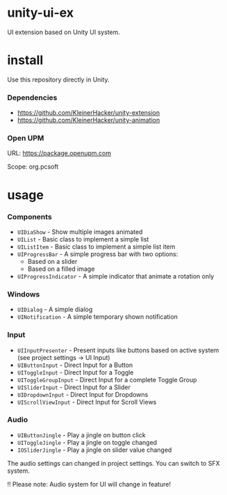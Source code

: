 # unity-ui-ex
UI extension based on Unity UI system.

# install
Use this repository directly in Unity.

### Dependencies
* https://github.com/KleinerHacker/unity-extension
* https://github.com/KleinerHacker/unity-animation

### Open UPM
URL: https://package.openupm.com

Scope: org.pcsoft

# usage

### Components
* `UIDiaShow` - Show multiple images animated
* `UIList` - Basic class to implement a simple list
* `UIListItem` - Basic class to implement a simple list item
* `UIProgressBar` - A simple progress bar with two options:
  * Based on a slider
  * Based on a filled image
* `UIProgressIndicator` - A simple indicator that animate a rotation only

### Windows
* `UIDialog` - A simple dialog
* `UINotification` - A simple temporary shown notification

### Input
* `UIInputPresenter` - Present inputs like buttons based on active system (see project settings -> UI Input)
* `UIButtonInput` - Direct Input for a Button
* `UIToggleInput` - Direct Input for a Toggle
* `UIToggleGroupInput` - Direct Input for a complete Toggle Group
* `UISliderInput` - Direct Input for a Slider
* `UIDropdownInput` - Direct Input for Dropdowns
* `UIScrollViewInput` - Direct Input for Scroll Views

### Audio
* `UIButtonJingle` - Play a jingle on button click
* `UIToggleJingle` - Play a jingle on toggle changed
* `IOSliderJingle` - Play a jingle on slider value changed

The audio settings can changed in project settings. You can switch to SFX system.

‼️ Please note: Audio system for UI will change in feature!
